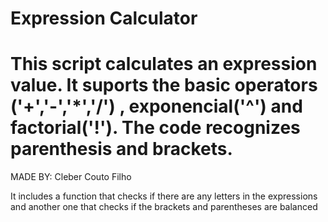 # Expression Calculator
# This script calculates an expression value. It suports the basic operators ('+','-','*','/') , exponencial('^') and factorial('!'). The code recognizes parenthesis and brackets.
MADE BY: Cleber Couto Filho

It includes a function that checks if there are any letters in the expressions and another one that checks if the brackets and parentheses are balanced
